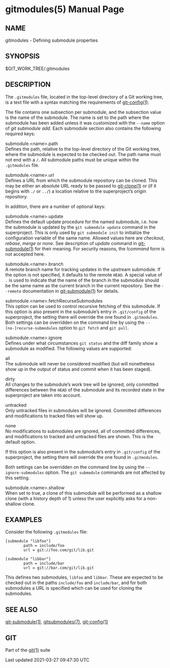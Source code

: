 # gitmodules(5) Manual Page

## NAME

gitmodules - Defining submodule properties

## SYNOPSIS

$GIT_WORK_TREE/.gitmodules

## DESCRIPTION

The `.gitmodules` file, located in the top-level directory of a Git working tree, is a text file with a syntax matching the requirements of [git-config(1)](git-config.html).

The file contains one subsection per submodule, and the subsection value is the name of the submodule. The name is set to the path where the submodule has been added unless it was customized with the `--name` option of _git submodule add_. Each submodule section also contains the following required keys:

submodule.&lt;name&gt;.path  
Defines the path, relative to the top-level directory of the Git working tree, where the submodule is expected to be checked out. The path name must not end with a `/`. All submodule paths must be unique within the `.gitmodules` file.

submodule.&lt;name&gt;.url  
Defines a URL from which the submodule repository can be cloned. This may be either an absolute URL ready to be passed to [git-clone(1)](git-clone.html) or (if it begins with `./` or `../`) a location relative to the superproject’s origin repository.

In addition, there are a number of optional keys:

submodule.&lt;name&gt;.update  
Defines the default update procedure for the named submodule, i.e. how the submodule is updated by the `git submodule update` command in the superproject. This is only used by `git submodule init` to initialize the configuration variable of the same name. Allowed values here are _checkout_, _rebase_, _merge_ or _none_. See description of _update_ command in [git-submodule(1)](git-submodule.html) for their meaning. For security reasons, the _!command_ form is not accepted here.

submodule.&lt;name&gt;.branch  
A remote branch name for tracking updates in the upstream submodule. If the option is not specified, it defaults to the remote `HEAD`. A special value of `.` is used to indicate that the name of the branch in the submodule should be the same name as the current branch in the current repository. See the `--remote` documentation in [git-submodule(1)](git-submodule.html) for details.

submodule.&lt;name&gt;.fetchRecurseSubmodules  
This option can be used to control recursive fetching of this submodule. If this option is also present in the submodule’s entry in `.git/config` of the superproject, the setting there will override the one found in `.gitmodules`. Both settings can be overridden on the command line by using the `--[no-]recurse-submodules` option to `git fetch` and `git pull`.

submodule.&lt;name&gt;.ignore  
Defines under what circumstances `git status` and the diff family show a submodule as modified. The following values are supported:

all  
The submodule will never be considered modified (but will nonetheless show up in the output of status and commit when it has been staged).

dirty  
All changes to the submodule’s work tree will be ignored, only committed differences between the `HEAD` of the submodule and its recorded state in the superproject are taken into account.

untracked  
Only untracked files in submodules will be ignored. Committed differences and modifications to tracked files will show up.

none  
No modifications to submodules are ignored, all of committed differences, and modifications to tracked and untracked files are shown. This is the default option.

If this option is also present in the submodule’s entry in `.git/config` of the superproject, the setting there will override the one found in `.gitmodules`.

Both settings can be overridden on the command line by using the `--ignore-submodules` option. The `git submodule` commands are not affected by this setting.

submodule.&lt;name&gt;.shallow  
When set to true, a clone of this submodule will be performed as a shallow clone (with a history depth of 1) unless the user explicitly asks for a non-shallow clone.

## EXAMPLES

Consider the following `.gitmodules` file:

    [submodule "libfoo"]
            path = include/foo
            url = git://foo.com/git/lib.git

    [submodule "libbar"]
            path = include/bar
            url = git://bar.com/git/lib.git

This defines two submodules, `libfoo` and `libbar`. These are expected to be checked out in the paths `include/foo` and `include/bar`, and for both submodules a URL is specified which can be used for cloning the submodules.

## SEE ALSO

[git-submodule(1)](git-submodule.html), [gitsubmodules(7)](gitsubmodules.html), [git-config(1)](git-config.html)

## GIT

Part of the [git(1)](git.html) suite

Last updated 2021-03-27 09:47:30 UTC

